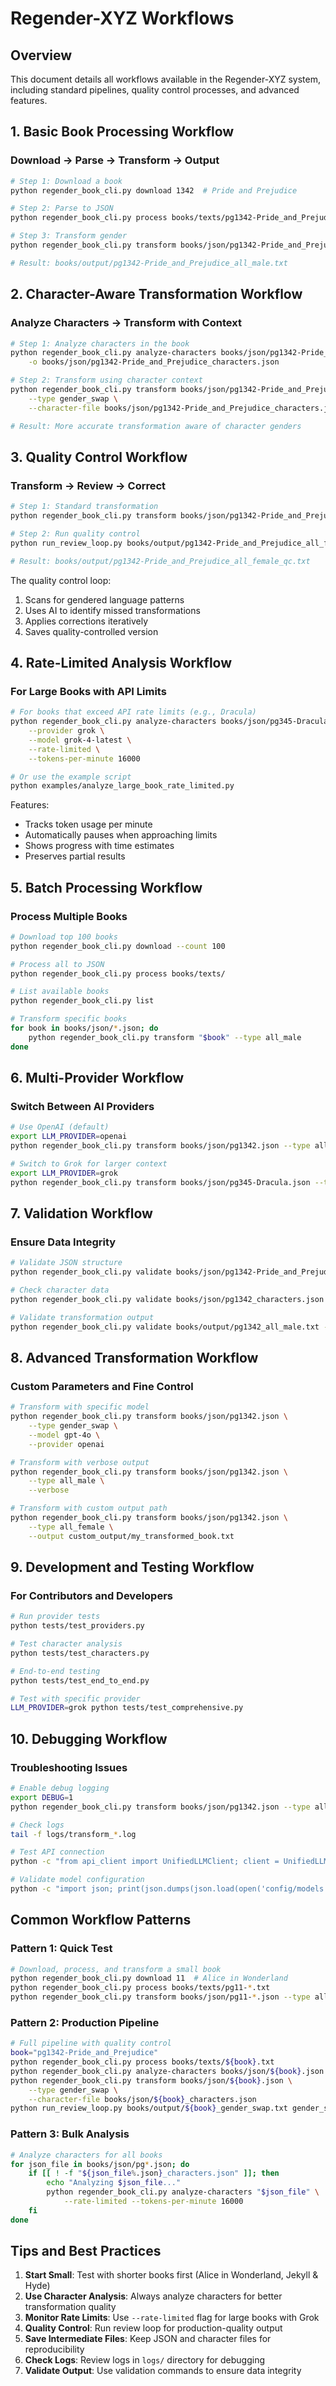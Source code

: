 # Regender-XYZ Workflows

## Overview

This document details all workflows available in the Regender-XYZ system, including standard pipelines, quality control processes, and advanced features.

## 1. Basic Book Processing Workflow

### Download → Parse → Transform → Output

```bash
# Step 1: Download a book
python regender_book_cli.py download 1342  # Pride and Prejudice

# Step 2: Parse to JSON
python regender_book_cli.py process books/texts/pg1342-Pride_and_Prejudice.txt

# Step 3: Transform gender
python regender_book_cli.py transform books/json/pg1342-Pride_and_Prejudice.json --type all_male

# Result: books/output/pg1342-Pride_and_Prejudice_all_male.txt
```

## 2. Character-Aware Transformation Workflow

### Analyze Characters → Transform with Context

```bash
# Step 1: Analyze characters in the book
python regender_book_cli.py analyze-characters books/json/pg1342-Pride_and_Prejudice.json \
    -o books/json/pg1342-Pride_and_Prejudice_characters.json

# Step 2: Transform using character context
python regender_book_cli.py transform books/json/pg1342-Pride_and_Prejudice.json \
    --type gender_swap \
    --character-file books/json/pg1342-Pride_and_Prejudice_characters.json

# Result: More accurate transformation aware of character genders
```

## 3. Quality Control Workflow

### Transform → Review → Correct

```bash
# Step 1: Standard transformation
python regender_book_cli.py transform books/json/pg1342-Pride_and_Prejudice.json --type all_female

# Step 2: Run quality control
python run_review_loop.py books/output/pg1342-Pride_and_Prejudice_all_female.txt all_female

# Result: books/output/pg1342-Pride_and_Prejudice_all_female_qc.txt
```

The quality control loop:
1. Scans for gendered language patterns
2. Uses AI to identify missed transformations
3. Applies corrections iteratively
4. Saves quality-controlled version

## 4. Rate-Limited Analysis Workflow

### For Large Books with API Limits

```bash
# For books that exceed API rate limits (e.g., Dracula)
python regender_book_cli.py analyze-characters books/json/pg345-Dracula.json \
    --provider grok \
    --model grok-4-latest \
    --rate-limited \
    --tokens-per-minute 16000

# Or use the example script
python examples/analyze_large_book_rate_limited.py
```

Features:
- Tracks token usage per minute
- Automatically pauses when approaching limits
- Shows progress with time estimates
- Preserves partial results

## 5. Batch Processing Workflow

### Process Multiple Books

```bash
# Download top 100 books
python regender_book_cli.py download --count 100

# Process all to JSON
python regender_book_cli.py process books/texts/

# List available books
python regender_book_cli.py list

# Transform specific books
for book in books/json/*.json; do
    python regender_book_cli.py transform "$book" --type all_male
done
```

## 6. Multi-Provider Workflow

### Switch Between AI Providers

```bash
# Use OpenAI (default)
export LLM_PROVIDER=openai
python regender_book_cli.py transform books/json/pg1342.json --type all_female

# Switch to Grok for larger context
export LLM_PROVIDER=grok
python regender_book_cli.py transform books/json/pg345-Dracula.json --type gender_swap

```

## 7. Validation Workflow

### Ensure Data Integrity

```bash
# Validate JSON structure
python regender_book_cli.py validate books/json/pg1342-Pride_and_Prejudice.json

# Check character data
python regender_book_cli.py validate books/json/pg1342_characters.json --type characters

# Validate transformation output
python regender_book_cli.py validate books/output/pg1342_all_male.txt --check-transformation all_male
```

## 8. Advanced Transformation Workflow

### Custom Parameters and Fine Control

```bash
# Transform with specific model
python regender_book_cli.py transform books/json/pg1342.json \
    --type gender_swap \
    --model gpt-4o \
    --provider openai

# Transform with verbose output
python regender_book_cli.py transform books/json/pg1342.json \
    --type all_male \
    --verbose

# Transform with custom output path
python regender_book_cli.py transform books/json/pg1342.json \
    --type all_female \
    --output custom_output/my_transformed_book.txt
```

## 9. Development and Testing Workflow

### For Contributors and Developers

```bash
# Run provider tests
python tests/test_providers.py

# Test character analysis
python tests/test_characters.py

# End-to-end testing
python tests/test_end_to_end.py

# Test with specific provider
LLM_PROVIDER=grok python tests/test_comprehensive.py
```

## 10. Debugging Workflow

### Troubleshooting Issues

```bash
# Enable debug logging
export DEBUG=1
python regender_book_cli.py transform books/json/pg1342.json --type all_male

# Check logs
tail -f logs/transform_*.log

# Test API connection
python -c "from api_client import UnifiedLLMClient; client = UnifiedLLMClient(); print(client.test_connection())"

# Validate model configuration
python -c "import json; print(json.dumps(json.load(open('config/models.json'))['models']['grok-4-latest'], indent=2))"
```

## Common Workflow Patterns

### Pattern 1: Quick Test
```bash
# Download, process, and transform a small book
python regender_book_cli.py download 11  # Alice in Wonderland
python regender_book_cli.py process books/texts/pg11-*.txt
python regender_book_cli.py transform books/json/pg11-*.json --type all_female
```

### Pattern 2: Production Pipeline
```bash
# Full pipeline with quality control
book="pg1342-Pride_and_Prejudice"
python regender_book_cli.py process books/texts/${book}.txt
python regender_book_cli.py analyze-characters books/json/${book}.json
python regender_book_cli.py transform books/json/${book}.json \
    --type gender_swap \
    --character-file books/json/${book}_characters.json
python run_review_loop.py books/output/${book}_gender_swap.txt gender_swap
```

### Pattern 3: Bulk Analysis
```bash
# Analyze characters for all books
for json_file in books/json/pg*.json; do
    if [[ ! -f "${json_file%.json}_characters.json" ]]; then
        echo "Analyzing $json_file..."
        python regender_book_cli.py analyze-characters "$json_file" \
            --rate-limited --tokens-per-minute 16000
    fi
done
```

## Tips and Best Practices

1. **Start Small**: Test with shorter books first (Alice in Wonderland, Jekyll & Hyde)
2. **Use Character Analysis**: Always analyze characters for better transformation quality
3. **Monitor Rate Limits**: Use `--rate-limited` flag for large books with Grok
4. **Quality Control**: Run review loop for production-quality output
5. **Save Intermediate Files**: Keep JSON and character files for reproducibility
6. **Check Logs**: Review logs in `logs/` directory for debugging
7. **Validate Output**: Use validation commands to ensure data integrity